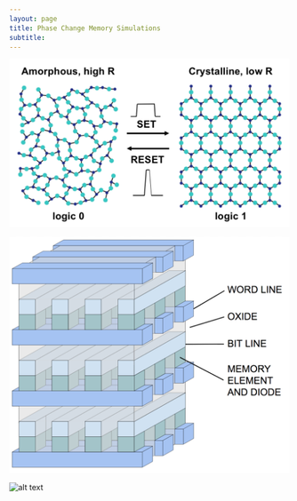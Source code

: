 ```yaml
---
layout: page
title: Phase Change Memory Simulations
subtitle: 
---
```


![alt text](/img/PCM1.png "GST Phases")

![alt text](/img/PCM2.png "Cross Point Architecture")

![alt text](/img/PCM3.png "Temp v. Resistivity")
